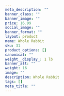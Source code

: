 ```yaml
---
meta_description: ""
banner_class: ""
banner_image: ""
price: 16.99
social_image: ""
banner_format: ""
layout: product
name: Whole Rabbit
sku: 31
product_options: []
canonical: ""
weight__display_: 1 lb
banner_alt: ""
weight: 16
image: ""
description: Whole Rabbit
tags: []
meta_title: ""
---
```


